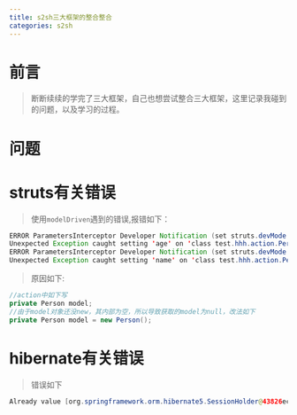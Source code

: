 ```yaml
---
title: s2sh三大框架的整合整合
categories: s2sh
---
```

# 前言
> 断断续续的学完了三大框架，自己也想尝试整合三大框架，这里记录我碰到的问题，以及学习的过程。

# 问题
# struts有关错误
> 使用`modelDriven`遇到的错误,报错如下：

``` java
ERROR ParametersInterceptor Developer Notification (set struts.devMode to false to disable this message):
Unexpected Exception caught setting 'age' on 'class test.hhh.action.PersonAction: Error setting expression 'age' with value '20'
ERROR ParametersInterceptor Developer Notification (set struts.devMode to false to disable this message):
Unexpected Exception caught setting 'name' on 'class test.hhh.action.PersonAction: Error setting expression 'name' with value 'hhh'
```
> 原因如下:

``` java
//action中如下写
private Person model;
//由于model对象还没new，其内部为空，所以导致获取的model为null，改法如下
private Person model = new Person();
```

# hibernate有关错误
> 错误如下

``` java
Already value [org.springframework.orm.hibernate5.SessionHolder@43826ec] for key [org.hibernate.internal.SessionFactoryImpl@304a3655] bound to thread [main]
```
